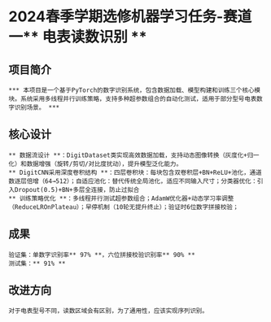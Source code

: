 # 2024春季学期选修机器学习任务-赛道一** 电表读数识别 **

## 项目简介
	*** 本项目是一个基于PyTorch的数字识别系统，包含数据加载、模型构建和训练三个核心模块。系统采用多线程并行训练策略，支持多种超参数组合的自动化测试，适用于部分型号电表数字识别场景。 ***

## 核心设计
	** 数据流设计 **：DigitDataset类实现高效数据加载，支持动态图像转换（灰度化+归一化）和数据增强（旋转/剪切/对比度扰动），提升模型泛化能力。
	** DigitCNN采用深度卷积结构 **：四层卷积块：每块包含双卷积层+BN+ReLU+池化，通道数逐层倍增（64→512）；自适应池化：替代传统全局池化，适应不同输入尺寸；分类器优化：引入Dropout(0.5)+BN+多层全连接，防止过拟合
	** 训练策略优化 **：多线程并行测试超参数组合；AdamW优化器+动态学习率调整（ReduceLROnPlateau）；早停机制（10轮无提升终止）；验证时6位数字拼接校验；

## 成果
	验证集：单数字识别率** 97% **，六位拼接校验识别率** 90% **
	测试集：** 91% **

## 改进方向
	对于电表型号不同，读数区域会有区别，为了通用性，应该实现序列识别。